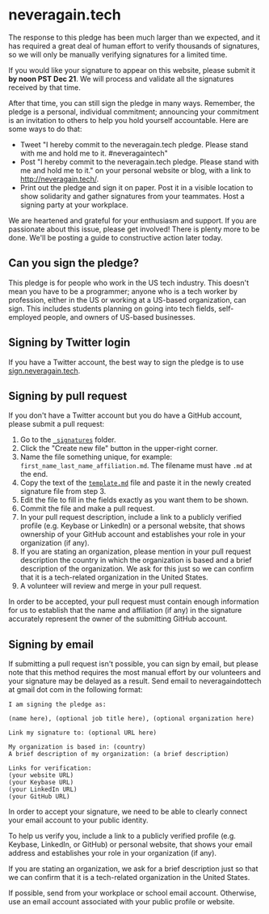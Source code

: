 # neveragain.tech

The response to this pledge has been much larger than we expected,
and it has required a great deal of human effort
to verify thousands of signatures,
so we will only be manually verifying signatures for a limited time.

If you would like your signature to appear on this website,
please submit it **by noon PST Dec 21**.
We will process and validate all the signatures received by that time.

After that time, you can still sign the pledge in many ways.
Remember, the pledge is a personal, individual commitment;
announcing your commitment is an invitation to others
to help you hold yourself accountable.
Here are some ways to do that:
  * Tweet "I hereby commit to the neveragain.tech pledge. Please stand with me and hold me to it. #neveragaintech"
  * Post "I hereby commit to the neveragain.tech pledge. Please stand with me and hold me to it." on your personal website or blog, with a link to http://neveragain.tech/.
  * Print out the pledge and sign it on paper.  Post it in a visible location to show solidarity and gather signatures from your teammates.  Host a signing party at your workplace.

We are heartened and grateful for your enthusiasm and support.  If you are passionate about this issue, please get involved!  There is plenty more to be done.  We'll be posting a guide to constructive action later today.

## Can you sign the pledge?

This pledge is for people who work in the US tech industry.
This doesn't mean you have to be a programmer;
anyone who is a tech worker by profession,
either in the US or working at a US-based organization, can sign.
This includes students planning on going into tech fields,
self-employed people, and owners of US-based businesses.

## Signing by Twitter login

If you have a Twitter account,
the best way to sign the pledge
is to use [sign.neveragain.tech](https://sign.neveragain.tech).

## Signing by pull request

If you don't have a Twitter account but you do have a GitHub account,
please submit a pull request:

1. Go to the [`_signatures`](/_signatures/) folder.
2. Click the "Create new file" button in the upper-right corner.
3. Name the file something unique, for example: `first_name_last_name_affiliation.md`. The filename must have `.md` at the end.
4. Copy the text of the [`template.md`](https://raw.githubusercontent.com/neveragaindottech/neveragaindottech.github.io/master/template.md) file and paste it in the newly created signature file from step 3.
5. Edit the file to fill in the fields exactly as you want them to be shown.
6. Commit the file and make a pull request.
7. In your pull request description, include a link to a publicly verified profile (e.g. Keybase or LinkedIn) or a personal website, that shows ownership of your GitHub account and establishes your role in your organization (if any).
8. If you are stating an organization, please mention in your pull request description the country in which the organization is based and a brief description of the organization.  We ask for this just so we can confirm that it is a tech-related organization in the United States.
9. A volunteer will review and merge in your pull request.

In order to be accepted, your pull request must contain enough information
for us to establish that the name and affiliation (if any) in the signature
accurately represent the owner of the submitting GitHub account.

## Signing by email

If submitting a pull request isn't possible, you can sign by email,
but please note that this method requires the most manual effort
by our volunteers and your signature may be delayed as a result.
Send email to neveragaindottech at gmail dot com in the following format:

    I am signing the pledge as:

    (name here), (optional job title here), (optional organization here)

    Link my signature to: (optional URL here)

    My organization is based in: (country)
    A brief description of my organization: (a brief description)

    Links for verification:
    (your website URL)
    (your Keybase URL)
    (your LinkedIn URL)
    (your GitHub URL)

In order to accept your signature,
we need to be able to clearly connect your email account
to your public identity.

To help us verify you, include a link to a publicly verified profile
(e.g. Keybase, LinkedIn, or GitHub) or personal website,
that shows your email address
and establishes your role in your organization (if any).

If you are stating an organization,
we ask for a brief description just so that we can confirm
that it is a tech-related organization in the United States.

If possible, send from your workplace or school email account.
Otherwise, use an email account associated with your public profile or website.
